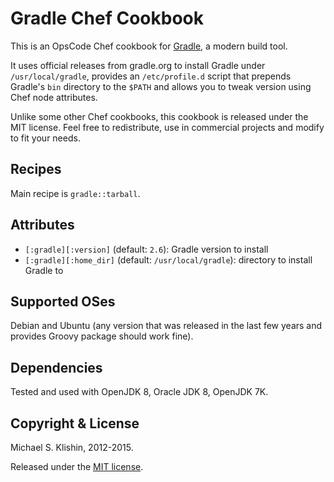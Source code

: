 # Gradle Chef Cookbook

This is an OpsCode Chef cookbook for [Gradle](http://gradle.org), a modern build tool.

It uses official releases from gradle.org to install Gradle under `/usr/local/gradle`,
provides an `/etc/profile.d` script that prepends Gradle's `bin` directory to the `$PATH`
and allows you to tweak version using Chef node attributes.

Unlike some other Chef cookbooks, this cookbook is released under the MIT license.
Feel free to redistribute, use in commercial projects and modify to fit your needs.


## Recipes

Main recipe is `gradle::tarball`.


## Attributes

* `[:gradle][:version]` (default: `2.6`): Gradle version to install
* `[:gradle][:home_dir]` (default: `/usr/local/gradle`): directory to install Gradle to


## Supported OSes

Debian and Ubuntu (any version that was released in the last few years and provides Groovy package
should work fine).


## Dependencies

Tested and used with OpenJDK 8, Oracle JDK 8, OpenJDK 7K.


## Copyright & License

Michael S. Klishin, 2012-2015.

Released under the [MIT license](http://www.opensource.org/licenses/mit-license.php).

